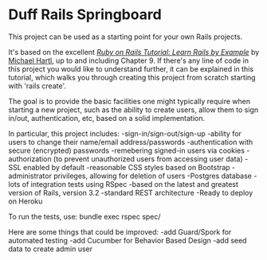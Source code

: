 # Duff Rails Springboard

This project can be used as a starting point for your own Rails projects.

It's based on the excellent [*Ruby on Rails Tutorial: Learn Rails by Example*](http://railstutorial.org/)
by [Michael Hartl](http://michaelhartl.com/), up to and including Chapter 9.
If there's any line of code in this project you would like to understand further, it can be explained in this tutorial,
which walks you through creating this project from scratch starting with 'rails create'.

The goal is to provide the basic facilities one might typically require when starting a new project, such
as the ability to create users, allow them to sign in/out, authentication, etc, based on a solid implementation.

In particular, this project includes:
  -sign-in/sign-out/sign-up
  -ability for users to change their name/email address/passwords
  -authentication with secure (encrypted) passwords
  -remebering signed-in users via cookies
  -authorization (to prevent unauthorized users from accessing user data)
  -SSL enabled by default
  -reasonable CSS styles based on Bootstrap
  -administrator privileges, allowing for deletion of users
  -Postgres database
  -lots of integration tests using RSpec
  -based on the latest and greatest version of Rails, version 3.2
  -standard REST architecture
  -Ready to deploy on Heroku

To run the tests, use: bundle exec rspec spec/

Here are some things that could be improved:
  -add Guard/Spork for automated testing
  -add Cucumber for Behavior Based Design
  -add seed data to create admin user
